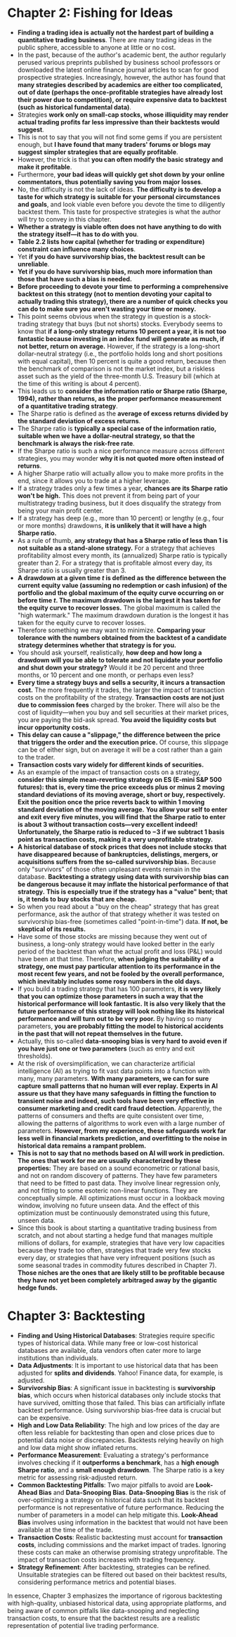 # Chapter 2: Fishing for Ideas

*   **Finding a trading idea is actually not the hardest part of building a quantitative trading business**. There are many trading ideas in the public sphere, accessible to anyone at little or no cost.
*   In the past, because of the author's academic bent, the author regularly perused various preprints published by business school professors or downloaded the latest online finance journal articles to scan for good prospective strategies. Increasingly, however, the author has found that **many strategies described by academics are either too complicated, out of date (perhaps the once-profitable strategies have already lost their power due to competition), or require expensive data to backtest (such as historical fundamental data)**.
*   Strategies **work only on small-cap stocks, whose illiquidity may render actual trading profits far less impressive than their backtests would suggest**.
*   This is not to say that you will not find some gems if you are persistent enough, but **I have found that many traders' forums or blogs may suggest simpler strategies that are equally profitable**.
*   However, the trick is that **you can often modify the basic strategy and make it profitable**.
*   Furthermore, **your bad ideas will quickly get shot down by your online commentators, thus potentially saving you from major losses**.
*   No, the difficulty is not the lack of ideas. **The difficulty is to develop a taste for which strategy is suitable for your personal circumstances and goals**, and look viable even before you devote the time to diligently backtest them. This taste for prospective strategies is what the author will try to convey in this chapter.
*   **Whether a strategy is viable often does not have anything to do with the strategy itself—it has to do with you**.
*   **Table 2.2 lists how capital (whether for trading or expenditure) constraint can influence many choices**.
*   Yet **if you do have survivorship bias, the backtest result can be unreliable**.
*   **Yet if you do have survivorship bias, much more information than those that have such a bias is needed.**
*   **Before proceeding to devote your time to performing a comprehensive backtest on this strategy (not to mention devoting your capital to actually trading this strategy), there are a number of quick checks you can do to make sure you aren't wasting your time or money.**
*   This point seems obvious when the strategy in question is a stock-trading strategy that buys (but not shorts) stocks. Everybody seems to know that **if a long-only strategy returns 10 percent a year, it is not too fantastic because investing in an index fund will generate as much, if not better, return on average.** However, if the strategy is a long-short dollar-neutral strategy (i.e., the portfolio holds long and short positions with equal capital), then 10 percent is quite a good return, because then the benchmark of comparison is not the market index, but a riskless asset such as the yield of the three-month U.S. Treasury bill (which at the time of this writing is about 4 percent).
*   This leads us to **consider the information ratio or Sharpe ratio (Sharpe, 1994), rather than returns, as the proper performance measurement of a quantitative trading strategy**.
*   The Sharpe ratio is defined as the **average of excess returns divided by the standard deviation of excess returns**.
*   The Sharpe ratio is **typically a special case of the information ratio, suitable when we have a dollar-neutral strategy, so that the benchmark is always the risk-free rate**.
*   If the Sharpe ratio is such a nice performance measure across different strategies, you may wonder **why it is not quoted more often instead of returns**.
*   A higher Sharpe ratio will actually allow you to make more profits in the end, since it allows you to trade at a higher leverage.
*   If a strategy trades only a few times a year, **chances are its Sharpe ratio won't be high.** This does not prevent it from being part of your multistrategy trading business, but it does disqualify the strategy from being your main profit center.
*   If a strategy has deep (e.g., more than 10 percent) or lengthy (e.g., four or more months) drawdowns, **it is unlikely that it will have a high Sharpe ratio.**
*   As a rule of thumb, **any strategy that has a Sharpe ratio of less than 1 is not suitable as a stand-alone strategy.** For a strategy that achieves profitability almost every month, its (annualized) Sharpe ratio is typically greater than 2. For a strategy that is profitable almost every day, its Sharpe ratio is usually greater than 3.
*   **A drawdown at a given time $t$ is defined as the difference between the current equity value (assuming no redemption or cash infusion) of the portfolio and the global maximum of the equity curve occurring on or before time $t$. The maximum drawdown is the largest it has taken for the equity curve to recover losses.** The global maximum is called the "high watermark." The maximum drawdown duration is the longest it has taken for the equity curve to recover losses.
*   Therefore something we may want to minimize. **Comparing your tolerance with the numbers obtained from the backtest of a candidate strategy determines whether that strategy is for you.**
*   You should ask yourself, realistically, **how deep and how long a drawdown will you be able to tolerate and not liquidate your portfolio and shut down your strategy?** Would it be 20 percent and three months, or 10 percent and one month, or perhaps even less?
*   **Every time a strategy buys and sells a security, it incurs a transaction cost.** The more frequently it trades, the larger the impact of transaction costs on the profitability of the strategy. **Transaction costs are not just due to commission fees** charged by the broker. There will also be the cost of liquidity—when you buy and sell securities at their market prices, you are paying the bid-ask spread. **You avoid the liquidity costs but incur opportunity costs.**
*   **This delay can cause a "slippage," the difference between the price that triggers the order and the execution price.** Of course, this slippage can be of either sign, but on average it will be a cost rather than a gain to the trader.
*   **Transaction costs vary widely for different kinds of securities.**
*   As an example of the impact of transaction costs on a strategy, **consider this simple mean-reverting strategy on ES (E-mini S\&P 500 futures): that is, every time the price exceeds plus or minus 2 moving standard deviations of its moving average, short or buy, respectively.** **Exit the position once the price reverts back to within 1 moving standard deviation of the moving average.** **You allow your self to enter and exit every five minutes, you will find that the Sharpe ratio to enter is about 3 without transaction costs—very excellent indeed!** **Unfortunately, the Sharpe ratio is reduced to −3 if we subtract 1 basis point as transaction costs, making it a very unprofitable strategy.**
*   **A historical database of stock prices that does not include stocks that have disappeared because of bankruptcies, delistings, mergers, or acquisitions suffers from the so-called survivorship bias.** Because only "survivors" of those often unpleasant events remain in the database. **Backtesting a strategy using data with survivorship bias can be dangerous because it may inflate the historical performance of that strategy.** **This is especially true if the strategy has a "value" bent; that is, it tends to buy stocks that are cheap.**
*   So when you read about a "buy on the cheap" strategy that has great performance, ask the author of that strategy whether it was tested on survivorship bias-free (sometimes called "point-in-time") data. **If not, be skeptical of its results.**
*   Have some of those stocks are missing because they went out of business, a long-only strategy would have looked better in the early period of the backtest than what the actual profit and loss (P\&L) would have been at that time. Therefore, **when judging the suitability of a strategy, one must pay particular attention to its performance in the most recent few years, and not be fooled by the overall performance, which inevitably includes some rosy numbers in the old days.**
*   If you build a trading strategy that has 100 parameters, **it is very likely that you can optimize those parameters in such a way that the historical performance will look fantastic.** **It is also very likely that the future performance of this strategy will look nothing like its historical performance and will turn out to be very poor.** By having so many parameters, **you are probably fitting the model to historical accidents in the past that will not repeat themselves in the future.**
*   Actually, this so-called **data-snooping bias is very hard to avoid even if you have just one or two parameters** (such as entry and exit thresholds).
*   At the risk of oversimplification, we can characterize artificial intelligence (AI) as trying to fit vast data points into a function with many, many parameters. **With many parameters, we can for sure capture small patterns that no human will ever replay.** **Experts in AI assure us that they have many safeguards in fitting the function to transient noise and indeed, such tools have been very effective in consumer marketing and credit card fraud detection.** Apparently, the patterns of consumers and thefts are quite consistent over time, allowing the patterns of algorithms to work even with a large number of parameters. **However, from my experience, these safeguards work far less well in financial markets prediction, and overfitting to the noise in historical data remains a rampant problem.**
*   **This is not to say that no methods based on AI will work in prediction. The ones that work for me are usually characterized by these properties:** They are based on a sound econometric or rational basis, and not on random discovery of patterns. They have few parameters that need to be fitted to past data. They involve linear regression only, and not fitting to some esoteric non-linear functions. They are conceptually simple. All optimizations must occur in a lookback moving window, involving no future unseen data. And the effect of this optimization must be continuously demonstrated using this future, unseen data.
*   Since this book is about starting a quantitative trading business from scratch, and not about starting a hedge fund that manages multiple millions of dollars, for example, strategies that have very low capacities because they trade too often, strategies that trade very few stocks every day, or strategies that have very infrequent positions (such as some seasonal trades in commodity futures described in Chapter 7). **Those niches are the ones that are likely still to be profitable because they have not yet been completely arbitraged away by the gigantic hedge funds.**
# Chapter 3: Backtesting

*   **Finding and Using Historical Databases**: Strategies require specific types of historical data. While many free or low-cost historical databases are available, data vendors often cater more to large institutions than individuals.
*   **Data Adjustments**: It is important to use historical data that has been adjusted for **splits and dividends**. Yahoo! Finance data, for example, is adjusted.
*   **Survivorship Bias**: A significant issue in backtesting is **survivorship bias**, which occurs when historical databases only include stocks that have survived, omitting those that failed. This bias can artificially inflate backtest performance. Using survivorship bias-free data is crucial but can be expensive.
*   **High and Low Data Reliability**: The high and low prices of the day are often less reliable for backtesting than open and close prices due to potential data noise or discrepancies. Backtests relying heavily on high and low data might show inflated returns.
*   **Performance Measurement**: Evaluating a strategy's performance involves checking if it **outperforms a benchmark**, has a **high enough Sharpe ratio**, and a **small enough drawdown**. The Sharpe ratio is a key metric for assessing risk-adjusted return.
*   **Common Backtesting Pitfalls**: Two major pitfalls to avoid are **Look-Ahead Bias** and **Data-Snooping Bias**. **Data-Snooping Bias** is the risk of over-optimizing a strategy on historical data such that its backtest performance is not representative of future performance. Reducing the number of parameters in a model can help mitigate this. **Look-Ahead Bias** involves using information in the backtest that would not have been available at the time of the trade.
*   **Transaction Costs**: Realistic backtesting must account for **transaction costs**, including commissions and the market impact of trades. Ignoring these costs can make an otherwise promising strategy unprofitable. The impact of transaction costs increases with trading frequency.
*   **Strategy Refinement**: After backtesting, strategies can be refined. Unsuitable strategies can be filtered out based on their backtest results, considering performance metrics and potential biases.

In essence, Chapter 3 emphasizes the importance of rigorous backtesting with high-quality, unbiased historical data, using appropriate platforms, and being aware of common pitfalls like data-snooping and neglecting transaction costs, to ensure that the backtest results are a realistic representation of potential live trading performance.
